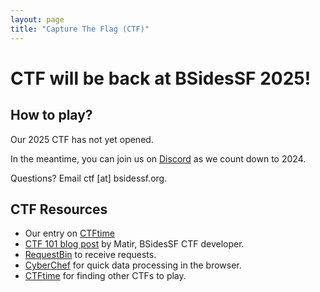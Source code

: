 ```yaml
---
layout: page
title: "Capture The Flag (CTF)"
---
```


# CTF will be back at BSidesSF 2025!

## How to play?

Our 2025 CTF has not yet opened.

In the meantime, you can join us on [Discord](https://discord.gg/kB7C4BDmGH) as we count down to 2024.

Questions? Email ctf [at] bsidessf.org.

## CTF Resources

- Our entry on [CTFtime](https://ctftime.org/event/2357)
- [CTF 101 blog post](https://systemoverlord.com/2023/04/17/ctf-101-just-try-it.html) by Matir, BSidesSF CTF developer.
- [RequestBin](https://pipedream.com/requestbin) to receive requests.
- [CyberChef](https://gchq.github.io/CyberChef/) for quick data processing in the browser.
- [CTFtime](https://ctftime.org/) for finding other CTFs to play.

